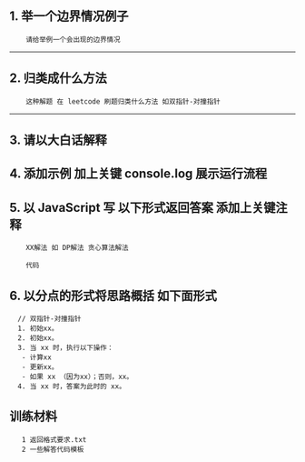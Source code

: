 ## 1. 举一个边界情况例子

```
    请给举例一个会出现的边界情况
```

---

## 2. 归类成什么方法

```
    这种解题 在 leetcode 刷题归类什么方法 如双指针-对撞指针
```

---

## 3. 请以大白话解释

## 4. 添加示例 加上关键 console.log 展示运行流程

## 5. 以 JavaScript 写 以下形式返回答案 添加上关键注释

```
    XX解法 如 DP解法 贪心算法解法

    代码

```

## 6. 以分点的形式将思路概括 如下面形式

```
  // 双指针-对撞指针
  1. 初始xx。
  2. 初始xx。
  3. 当 xx 时，执行以下操作：
   - 计算xx
   - 更新xx。
   - 如果 xx （因为xx）；否则，xx。
  4. 当 xx 时，答案为此时的 xx。
```

## 训练材料

```
   1 返回格式要求.txt
   2 一些解答代码模板
```
